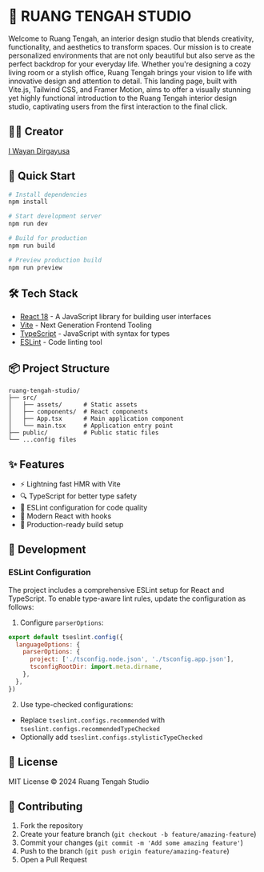 # 🏢 RUANG TENGAH STUDIO

Welcome to Ruang Tengah, an interior design studio that blends creativity, functionality, and aesthetics to transform spaces. Our mission is to create personalized environments that are not only beautiful but also serve as the perfect backdrop for your everyday life. Whether you're designing a cozy living room or a stylish office, Ruang Tengah brings your vision to life with innovative design and attention to detail.
This landing page, built with Vite.js, Tailwind CSS, and Framer Motion, aims to offer a visually stunning yet highly functional introduction to the Ruang Tengah interior design studio, captivating users from the first interaction to the final click.

## 👨‍💻 Creator

[I Wayan Dirgayusa](https://github.com/yusadankamu)

## 🚀 Quick Start

```bash
# Install dependencies
npm install

# Start development server
npm run dev

# Build for production
npm run build

# Preview production build
npm run preview
```

## 🛠️ Tech Stack

- [React 18](https://react.dev/) - A JavaScript library for building user interfaces
- [Vite](https://vitejs.dev/) - Next Generation Frontend Tooling
- [TypeScript](https://www.typescriptlang.org/) - JavaScript with syntax for types
- [ESLint](https://eslint.org/) - Code linting tool

## 📦 Project Structure

```
ruang-tengah-studio/
├── src/
│   ├── assets/      # Static assets
│   ├── components/  # React components
│   ├── App.tsx      # Main application component
│   └── main.tsx     # Application entry point
├── public/          # Public static files
└── ...config files
```

## ✨ Features

- ⚡️ Lightning fast HMR with Vite
- 🔍 TypeScript for better type safety
- 📝 ESLint configuration for code quality
- 🎨 Modern React with hooks
- 🔧 Production-ready build setup

## 🧩 Development

### ESLint Configuration

The project includes a comprehensive ESLint setup for React and TypeScript. To enable type-aware lint rules, update the configuration as follows:

1. Configure `parserOptions`:
```js
export default tseslint.config({
  languageOptions: {
    parserOptions: {
      project: ['./tsconfig.node.json', './tsconfig.app.json'],
      tsconfigRootDir: import.meta.dirname,
    },
  },
})
```

2. Use type-checked configurations:
- Replace `tseslint.configs.recommended` with `tseslint.configs.recommendedTypeChecked`
- Optionally add `tseslint.configs.stylisticTypeChecked`

## 📄 License

MIT License © 2024 Ruang Tengah Studio

## 🤝 Contributing

1. Fork the repository
2. Create your feature branch (`git checkout -b feature/amazing-feature`)
3. Commit your changes (`git commit -m 'Add some amazing feature'`)
4. Push to the branch (`git push origin feature/amazing-feature`)
5. Open a Pull Request
